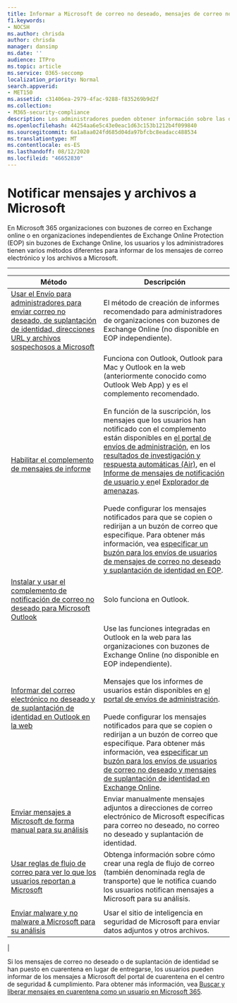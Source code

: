 ```yaml
---
title: Informar a Microsoft de correo no deseado, mensajes de correo no deseado y mensajes de suplantación de identidad
f1.keywords:
- NOCSH
ms.author: chrisda
author: chrisda
manager: dansimp
ms.date: ''
audience: ITPro
ms.topic: article
ms.service: O365-seccomp
localization_priority: Normal
search.appverid:
- MET150
ms.assetid: c31406ea-2979-4fac-9288-f835269b9d2f
ms.collection:
- M365-security-compliance
description: Los administradores pueden obtener información sobre las distintas formas de informar de los mensajes y los archivos buenos y no válidos a Microsoft para su análisis.
ms.openlocfilehash: 44254aa6e5c43e0eac1d63c153b1212b4f099840
ms.sourcegitcommit: 6a1a8aa024fd685d04da97bfcbc8eadacc488534
ms.translationtype: MT
ms.contentlocale: es-ES
ms.lasthandoff: 08/12/2020
ms.locfileid: "46652830"
---
```

# <a name="report-messages-and-files-to-microsoft"></a>Notificar mensajes y archivos a Microsoft

En Microsoft 365 organizaciones con buzones de correo en Exchange online o en organizaciones independientes de Exchange Online Protection (EOP) sin buzones de Exchange Online, los usuarios y los administradores tienen varios métodos diferentes para informar de los mensajes de correo electrónico y los archivos a Microsoft.

****

|Método|Descripción|
|---|---|
|[Usar el Envío para administradores para enviar correo no deseado, de suplantación de identidad, direcciones URL y archivos sospechosos a Microsoft](admin-submission.md)|El método de creación de informes recomendado para administradores de organizaciones con buzones de Exchange Online (no disponible en EOP independiente).|
|[Habilitar el complemento de mensajes de informe](enable-the-report-message-add-in.md)|Funciona con Outlook, Outlook para Mac y Outlook en la web (anteriormente conocido como Outlook Web App) y es el complemento recomendado. <br/><br/> En función de la suscripción, los mensajes que los usuarios han notificado con el complemento están disponibles en [el portal de envíos de administración](admin-submission.md), en los [resultados de investigación y respuesta automáticas (Air)](air-view-investigation-results.md), en el [Informe de mensajes de notificación de usuario y en](view-email-security-reports.md#user-reported-messages-report)el [Explorador de amenazas](threat-explorer-views.md#email--submissions). <br/><br/> Puede configurar los mensajes notificados para que se copien o redirijan a un buzón de correo que especifique. Para obtener más información, vea [especificar un buzón para los envíos de usuarios de mensajes de correo no deseado y suplantación de identidad en EOP](user-submission.md).|
|[Instalar y usar el complemento de notificación de correo no deseado para Microsoft Outlook](junk-email-reporting-add-in-for-microsoft-outlook.md)|Solo funciona en Outlook.|
|[Informar del correo electrónico no deseado y de suplantación de identidad en Outlook en la web](report-junk-email-and-phishing-scams-in-outlook-on-the-web-eop.md)|Use las funciones integradas en Outlook en la web para las organizaciones con buzones de Exchange Online (no disponible en EOP independiente). <br/><br/> Mensajes que los informes de usuarios están disponibles en [el portal de envíos de administración](admin-submission.md). <br/><br/> Puede configurar los mensajes notificados para que se copien o redirijan a un buzón de correo que especifique. Para obtener más información, vea [especificar un buzón para los envíos de usuarios de correo no deseado y mensajes de suplantación de identidad en Exchange Online](user-submission.md).|
|[Enviar mensajes a Microsoft de forma manual para su análisis](submit-spam-non-spam-and-phishing-scam-messages-to-microsoft-for-analysis.md)|Enviar manualmente mensajes adjuntos a direcciones de correo electrónico de Microsoft específicas para correo no deseado, no correo no deseado y suplantación de identidad.|
|[Usar reglas de flujo de correo para ver lo que los usuarios reportan a Microsoft](use-mail-flow-rules-to-see-what-your-users-are-reporting-to-microsoft.md)|Obtenga información sobre cómo crear una regla de flujo de correo (también denominada regla de transporte) que le notifica cuando los usuarios notifican mensajes a Microsoft para su análisis.
|||
|[Enviar malware y no malware a Microsoft para su análisis](submitting-malware-and-non-malware-to-microsoft-for-analysis.md)|Usar el sitio de inteligencia en seguridad de Microsoft para enviar datos adjuntos y otros archivos.|
|

Si los mensajes de correo no deseado o de suplantación de identidad se han puesto en cuarentena en lugar de entregarse, los usuarios pueden informar de los mensajes a Microsoft del portal de cuarentena en el centro de seguridad & cumplimiento. Para obtener más información, vea [Buscar y liberar mensajes en cuarentena como un usuario en Microsoft 365](find-and-release-quarantined-messages-as-a-user.md).
